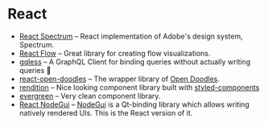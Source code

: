 # React

* [React Spectrum](https://react-spectrum.adobe.com/) – React implementation of Adobe's design system, Spectrum.
* [React Flow](https://github.com/wbkd/react-flow) – Great library for creating flow visualizations.
* [gqless](https://gqless.dev/) – A GraphQL Client for binding queries without actually writing queries 🎉
* [react-open-doodles](https://github.com/lunahq/react-open-doodles) – The wrapper library of [Open Doodles](https://www.opendoodles.com/).
* [rendition](https://github.com/balena-io-modules/rendition) – Nice looking component library built with [styled-components](https://styled-components.com/)
* [evergreen](https://evergreen.segment.com/) – Very clean component library.
* [React NodeGui](https://react.nodegui.org/) – [NodeGui](https://nodegui.org/) is a Qt-binding library which allows writing natively rendered UIs. This is the React version of it.

